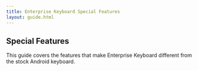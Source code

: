 ```yaml
---
title: Enterprise Keyboard Special Features
layout: guide.html
---
```


## Special Features

This guide covers the features that make Enterprise Keyboard different from the stock Android keyboard. 